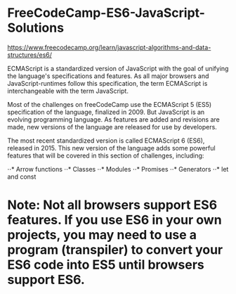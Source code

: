 # FreeCodeCamp-ES6-JavaScript-Solutions

https://www.freecodecamp.org/learn/javascript-algorithms-and-data-structures/es6/

ECMAScript is a standardized version of JavaScript with the goal of unifying the language's specifications and features. As all major browsers and JavaScript-runtimes follow this specification, the term ECMAScript is interchangeable with the term JavaScript.

Most of the challenges on freeCodeCamp use the ECMAScript 5 (ES5) specification of the language, finalized in 2009. But JavaScript is an evolving programming language. As features are added and revisions are made, new versions of the language are released for use by developers.

The most recent standardized version is called ECMAScript 6 (ES6), released in 2015. This new version of the language adds some powerful features that will be covered in this section of challenges, including:

⋅⋅* Arrow functions
⋅⋅* Classes
⋅⋅* Modules
⋅⋅* Promises
⋅⋅* Generators
⋅⋅* let and const

 # Note: Not all browsers support ES6 features. If you use ES6 in your own projects, you may need to use a program (transpiler) to convert your ES6 code into ES5 until browsers support ES6.
